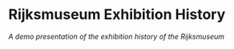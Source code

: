 # Rijksmuseum Exhibition History

_A demo presentation of the exhibition history of the Rijksmuseum_
